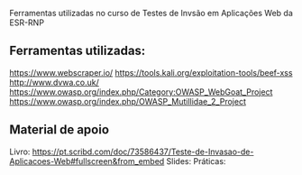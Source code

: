 Ferramentas utilizadas no curso de Testes de Invsão em Aplicações Web da ESR-RNP


## Ferramentas utilizadas:

https://www.webscraper.io/
https://tools.kali.org/exploitation-tools/beef-xss
http://www.dvwa.co.uk/
https://www.owasp.org/index.php/Category:OWASP_WebGoat_Project
https://www.owasp.org/index.php/OWASP_Mutillidae_2_Project


## Material de apoio
Livro: https://pt.scribd.com/doc/73586437/Teste-de-Invasao-de-Aplicacoes-Web#fullscreen&from_embed
Slides: 
Práticas:
